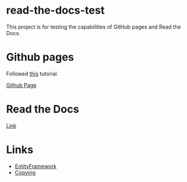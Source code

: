 # read-the-docs-test
This project is for testing the capabilities of GitHub pages and Read the Docs.

# Github pages
Followed [this](https://nicolas-van.github.io/easy-markdown-to-github-pages/) tutorial.

[Github Page](https://juicebyjustin.github.io/read-the-docs-test/)

# Read the Docs
[Link](https://test120393.readthedocs.io/en/latest/)


# Links
* [EntityFramework](EntityFramework)
* [Copying](COPYING)
